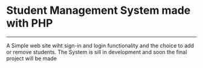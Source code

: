 # Student Management System made with PHP
---
A Simple web site wiht sign-in and login functionality and the choice to
add or remove students. 
The System is sill in development and soon the final project will be made